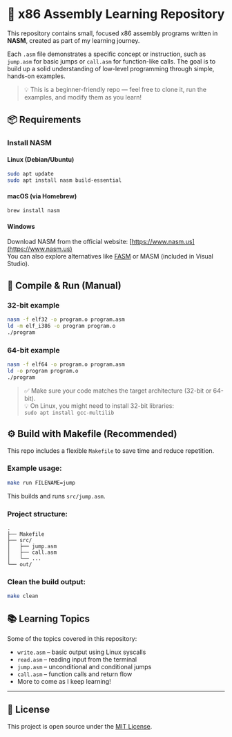 # 🧠 x86 Assembly Learning Repository

This repository contains small, focused x86 assembly programs written in **NASM**, created as part of my learning journey.

Each `.asm` file demonstrates a specific concept or instruction, such as `jump.asm` for basic jumps or `call.asm` for function-like calls. The goal is to build up a solid understanding of low-level programming through simple, hands-on examples.

> 💡 This is a beginner-friendly repo — feel free to clone it, run the examples, and modify them as you learn!


## 📦 Requirements

### Install NASM

#### Linux (Debian/Ubuntu)

```bash
sudo apt update
sudo apt install nasm build-essential
```

#### macOS (via Homebrew)

```bash
brew install nasm
```

#### Windows

Download NASM from the official website: [https://www.nasm.us](https://www.nasm.us)  
You can also explore alternatives like [FASM](https://flatassembler.net) or MASM (included in Visual Studio).


## 🚀 Compile & Run (Manual)

### 32-bit example

```bash
nasm -f elf32 -o program.o program.asm
ld -m elf_i386 -o program program.o
./program
```

### 64-bit example

```bash
nasm -f elf64 -o program.o program.asm
ld -o program program.o
./program
```

> ✅ Make sure your code matches the target architecture (32-bit or 64-bit).  
> 💡 On Linux, you might need to install 32-bit libraries:  
> `sudo apt install gcc-multilib`


## ⚙️ Build with Makefile (Recommended)

This repo includes a flexible `Makefile` to save time and reduce repetition.

### Example usage:

```bash
make run FILENAME=jump
```

This builds and runs `src/jump.asm`.

### Project structure:

```
.
├── Makefile
├── src/
│   ├── jump.asm
│   ├── call.asm
│   └── ...
└── out/
```

### Clean the build output:

```bash
make clean
```


## 📚 Learning Topics

Some of the topics covered in this repository:

- `write.asm` – basic output using Linux syscalls
- `read.asm` – reading input from the terminal
- `jump.asm` – unconditional and conditional jumps
- `call.asm` – function calls and return flow
- More to come as I keep learning!

---

## 📄 License

This project is open source under the [MIT License](LICENSE).